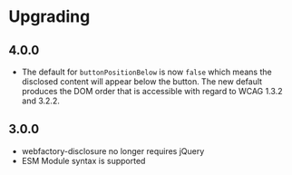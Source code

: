 # Upgrading

## 4.0.0

- The default for `buttonPositionBelow` is now `false` which means the disclosed content will appear below the button. The new default produces the DOM order that is accessible with regard to WCAG 1.3.2 and 3.2.2.

## 3.0.0

- webfactory-disclosure no longer requires jQuery
- ESM Module syntax is supported

